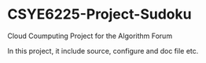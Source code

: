 # CSYE6225-Project-Sudoku
Cloud Coumputing Project for the Algorithm Forum

In this project, it include source, configure and doc file etc.
